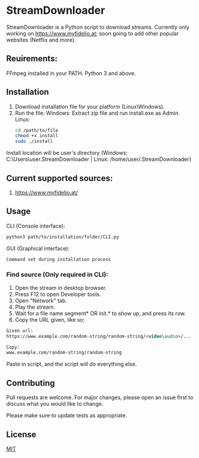 # StreamDownloader

StreamDownloader is a Python script to download streams. Currently only working on https://www.myfidelio.at; soon going to add other popular websites (Netflix and more).
## Reuirements:
FFmpeg installed in your PATH.
Python 3 and above.

## Installation

1. Download installation file for your platform (Linux\Windows).
2. Run the file:
  Windows: Extract zip file and run install.exe as Admin.
  Linux:
    ```bash
    cd /path/to/file
    chmod +x install
    sudo ./install
    ```
Install location will be user's directory (Windows: C:\Users\user\.StreamDownloader | Linux: /home/user/.StreamDownloader)    
## Current supported sources:
1. https://www.myfidelio.at/

## Usage
CLI (Console interface):

```bash
python3 path/to/installation/folder/CLI.py
```

GUI (Graphical interface):
```bash
Command set during installation process
```

### Find source (Only required in CLI):
1. Open the stream in desktop browser.
2. Press F12 to open Developer tools.
3. Open "Network" tab.
4. Play the stream.
5. Wait for a file name segment* OR init.* to show up, and press its row.
6. Copy the URL given, like so:
```html
Given url:
https://www.example.com/random-string/random-string/<video\audio>/...

Copy:
www.example.com/random-string/random-string
```
Paste in script, and the script will do everything else.

## Contributing
Pull requests are welcome. For major changes, please open an issue first to discuss what you would like to change.

Please make sure to update tests as appropriate.

## License
[MIT](https://choosealicense.com/licenses/mit/)

